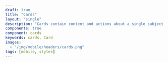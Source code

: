 ```yaml
---
draft: true
title: "Cards"
layout: "single"
description: "Cards contain content and actions about a single subject."
components: true
component: cards
keywords: cards, Card
images:
  - "/img/mobile/headers/cards.png"
tags: [mobile, styles]
---
```

